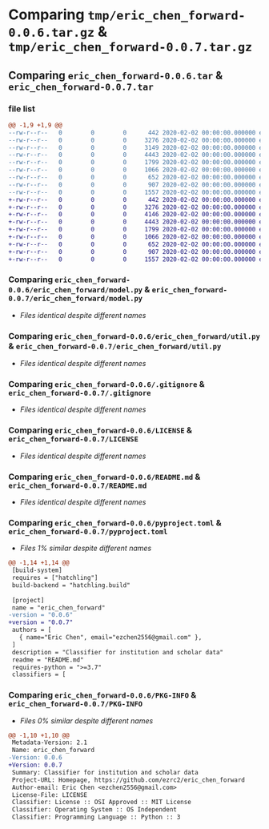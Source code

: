 # Comparing `tmp/eric_chen_forward-0.0.6.tar.gz` & `tmp/eric_chen_forward-0.0.7.tar.gz`

## Comparing `eric_chen_forward-0.0.6.tar` & `eric_chen_forward-0.0.7.tar`

### file list

```diff
@@ -1,9 +1,9 @@
--rw-r--r--   0        0        0      442 2020-02-02 00:00:00.000000 eric_chen_forward-0.0.6/eric_chen_forward/database.py
--rw-r--r--   0        0        0     3276 2020-02-02 00:00:00.000000 eric_chen_forward-0.0.6/eric_chen_forward/model.py
--rw-r--r--   0        0        0     3149 2020-02-02 00:00:00.000000 eric_chen_forward-0.0.6/eric_chen_forward/url_classifier_demo.py
--rw-r--r--   0        0        0     4443 2020-02-02 00:00:00.000000 eric_chen_forward-0.0.6/eric_chen_forward/util.py
--rw-r--r--   0        0        0     1799 2020-02-02 00:00:00.000000 eric_chen_forward-0.0.6/.gitignore
--rw-r--r--   0        0        0     1066 2020-02-02 00:00:00.000000 eric_chen_forward-0.0.6/LICENSE
--rw-r--r--   0        0        0      652 2020-02-02 00:00:00.000000 eric_chen_forward-0.0.6/README.md
--rw-r--r--   0        0        0      907 2020-02-02 00:00:00.000000 eric_chen_forward-0.0.6/pyproject.toml
--rw-r--r--   0        0        0     1557 2020-02-02 00:00:00.000000 eric_chen_forward-0.0.6/PKG-INFO
+-rw-r--r--   0        0        0      442 2020-02-02 00:00:00.000000 eric_chen_forward-0.0.7/eric_chen_forward/database.py
+-rw-r--r--   0        0        0     3276 2020-02-02 00:00:00.000000 eric_chen_forward-0.0.7/eric_chen_forward/model.py
+-rw-r--r--   0        0        0     4146 2020-02-02 00:00:00.000000 eric_chen_forward-0.0.7/eric_chen_forward/url_classifier_demo.py
+-rw-r--r--   0        0        0     4443 2020-02-02 00:00:00.000000 eric_chen_forward-0.0.7/eric_chen_forward/util.py
+-rw-r--r--   0        0        0     1799 2020-02-02 00:00:00.000000 eric_chen_forward-0.0.7/.gitignore
+-rw-r--r--   0        0        0     1066 2020-02-02 00:00:00.000000 eric_chen_forward-0.0.7/LICENSE
+-rw-r--r--   0        0        0      652 2020-02-02 00:00:00.000000 eric_chen_forward-0.0.7/README.md
+-rw-r--r--   0        0        0      907 2020-02-02 00:00:00.000000 eric_chen_forward-0.0.7/pyproject.toml
+-rw-r--r--   0        0        0     1557 2020-02-02 00:00:00.000000 eric_chen_forward-0.0.7/PKG-INFO
```

### Comparing `eric_chen_forward-0.0.6/eric_chen_forward/model.py` & `eric_chen_forward-0.0.7/eric_chen_forward/model.py`

 * *Files identical despite different names*

### Comparing `eric_chen_forward-0.0.6/eric_chen_forward/util.py` & `eric_chen_forward-0.0.7/eric_chen_forward/util.py`

 * *Files identical despite different names*

### Comparing `eric_chen_forward-0.0.6/.gitignore` & `eric_chen_forward-0.0.7/.gitignore`

 * *Files identical despite different names*

### Comparing `eric_chen_forward-0.0.6/LICENSE` & `eric_chen_forward-0.0.7/LICENSE`

 * *Files identical despite different names*

### Comparing `eric_chen_forward-0.0.6/README.md` & `eric_chen_forward-0.0.7/README.md`

 * *Files identical despite different names*

### Comparing `eric_chen_forward-0.0.6/pyproject.toml` & `eric_chen_forward-0.0.7/pyproject.toml`

 * *Files 1% similar despite different names*

```diff
@@ -1,14 +1,14 @@
 [build-system]
 requires = ["hatchling"]
 build-backend = "hatchling.build"
 
 [project]
 name = "eric_chen_forward"
-version = "0.0.6"
+version = "0.0.7"
 authors = [
   { name="Eric Chen", email="ezchen2556@gmail.com" },
 ]
 description = "Classifier for institution and scholar data"
 readme = "README.md"
 requires-python = ">=3.7"
 classifiers = [
```

### Comparing `eric_chen_forward-0.0.6/PKG-INFO` & `eric_chen_forward-0.0.7/PKG-INFO`

 * *Files 0% similar despite different names*

```diff
@@ -1,10 +1,10 @@
 Metadata-Version: 2.1
 Name: eric_chen_forward
-Version: 0.0.6
+Version: 0.0.7
 Summary: Classifier for institution and scholar data
 Project-URL: Homepage, https://github.com/ezrc2/eric_chen_forward
 Author-email: Eric Chen <ezchen2556@gmail.com>
 License-File: LICENSE
 Classifier: License :: OSI Approved :: MIT License
 Classifier: Operating System :: OS Independent
 Classifier: Programming Language :: Python :: 3
```

